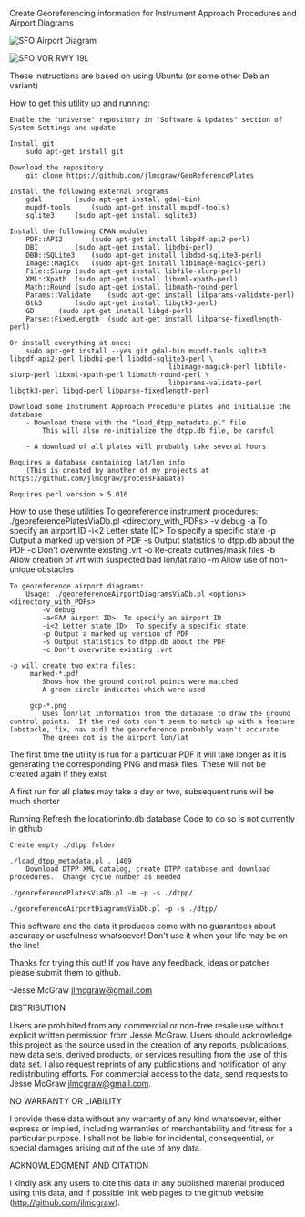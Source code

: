 Create Georeferencing information for Instrument Approach Procedures and Airport Diagrams

![SFO Airport Diagram](https://raw.github.com/jlmcgraw/GeoReferencePlates/master/screenshots/SFO-AD.png)

![SFO VOR RWY 19L](https://raw.github.com/jlmcgraw/GeoReferencePlates/master/screenshots/SFO-VOR-RWY-19L.png)

These instructions are based on using Ubuntu (or some other Debian variant)

How to get this utility up and running:

	Enable the "universe" repository in "Software & Updates" section of System Settings and update

	Install git
		sudo apt-get install git

	Download the repository
		git clone https://github.com/jlmcgraw/GeoReferencePlates

	Install the following external programs
		gdal 		(sudo apt-get install gdal-bin)
		mupdf-tools 	(sudo apt-get install mupdf-tools)
		sqlite3 	(sudo apt-get install sqlite3)

	Install the following CPAN modules
		PDF::API2   	(sudo apt-get install libpdf-api2-perl)
		DBI 		(sudo apt-get install libdbi-perl)
		DBD::SQLite3	(sudo apt-get install libdbd-sqlite3-perl) 
		Image::Magick	(sudo apt-get install libimage-magick-perl)
		File::Slurp	(sudo apt-get install libfile-slurp-perl)
		XML::Xpath 	(sudo apt-get install libxml-xpath-perl)
		Math::Round	(sudo apt-get install libmath-round-perl
		Params::Validate	(sudo apt-get install libparams-validate-perl)
		Gtk3		(sudo apt-get install libgtk3-perl)
		GD		(sudo apt-get install libgd-perl)
		Parse::FixedLength	(sudo apt-get install libparse-fixedlength-perl)

	Or install everything at once:
		sudo apt-get install --yes git gdal-bin mupdf-tools sqlite3 libpdf-api2-perl libdbi-perl libdbd-sqlite3-perl \
                                           libimage-magick-perl libfile-slurp-perl libxml-xpath-perl libmath-round-perl \
                                           libparams-validate-perl libgtk3-perl libgd-perl libparse-fixedlength-perl

	Download some Instrument Approach Procedure plates and initialize the database
		- Download these with the "load_dtpp_metadata.pl" file
			This will also re-initialize the dtpp.db file, be careful

		- A download of all plates will probably take several hours

	Requires a database containing lat/lon info 
		(This is created by another of my projects at https://github.com/jlmcgraw/processFaaData)

	Requires perl version > 5.010

How to use these utilities
	To georeference instrument procedures:
		 ./georeferencePlatesViaDb.pl <options> <directory_with_PDFs>
			-v debug
			-a<FAA airport ID>  To specify an airport ID
			-i<2 Letter state ID>  To specify a specific state
			-p Output a marked up version of PDF
			-s Output statistics to dtpp.db about the PDF
			-c Don't overwrite existing .vrt
			-o Re-create outlines/mask files
			-b Allow creation of vrt with suspected bad lon/lat ratio
			-m Allow use of non-unique obstacles
	
	To georeference airport diagrams:
		Usage: ./georeferenceAirportDiagramsViaDb.pl <options> <directory_with_PDFs>
			-v debug
			-a<FAA airport ID>  To specify an airport ID
			-i<2 Letter state ID>  To specify a specific state
			-p Output a marked up version of PDF
			-s Output statistics to dtpp.db about the PDF
			-c Don't overwrite existing .vrt

	-p will create two extra files:
		 marked-*.pdf
			Shows how the ground control points were matched
			A green circle indicates which were used 

		 gcp-*.png
			Uses lon/lat information from the database to draw the ground control points.  If the red dots don't seem to match up with a feature (obstacle, fix, nav aid) the georeference probably wasn't accurate
			The green dot is the airport lon/lat

The first time the utility is run for a particular PDF it will take longer as it is generating the corresponding PNG and mask files.  These will not be created again if they exist

A first run for all plates may take a day or two, subsequent runs will be much shorter

Running
	Refresh the locationinfo.db database
		Code to do so is not currently in github

	Create empty ./dtpp folder

	./load_dtpp_metadata.pl . 1409
		Download DTPP XML catalog, create DTPP database and download procedures.  Change cycle number as needed

	./georeferencePlatesViaDb.pl -m -p -s ./dtpp/

	./georeferenceAirportDiagramsViaDb.pl -p -s ./dtpp/

This software and the data it produces come with no guarantees about accuracy or usefulness whatsoever!  Don't use it when your life may be on the line!

Thanks for trying this out!  If you have any feedback, ideas or patches please submit them to github.

-Jesse McGraw
jlmcgraw@gmail.com

DISTRIBUTION

Users are  prohibited from  any commercial or non-free resale use without explicit written permission from Jesse McGraw. Users should acknowledge this project as
the source used  in the creation  of any reports,  publications, new data  sets,
derived products, or services resulting from the use of this data set. I also
request  reprints of  any publications  and notification  of any  redistributing
efforts.   For commercial  access to  the data,  send requests  to Jesse McGraw
jlmcgraw@gmail.com.

NO WARRANTY OR LIABILITY

I provide  these data  without any  warranty of  any kind whatsoever, either
express or implied,  including warranties of  merchantability and fitness  for a
particular purpose. I shall not  be liable for incidental, consequential,  or
special damages arising out of the use of any data.

ACKNOWLEDGMENT AND CITATION

I kindly ask  any users to  cite this data  in any published  material produced
using this data,  and if possible  link web pages  to the github website
(http://github.com/jlmcgraw).
